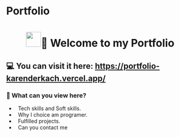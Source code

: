 # Portfolio

<h1 align="center"><img src="https://github.com/sudnyeshtalekar/sudnyeshtalekar/blob/master/Assets/Hi.gif" width="40px">💼 Welcome to my Portfolio</h1>

## 💻 You can visit it here: https://portfolio-karenderkach.vercel.app/


<h3>🤔 What can you view here? </h3>

- &nbsp; Tech skills and Soft skills.
- &nbsp; Why I choice am programer.
- &nbsp; Fulfilled projects.
- &nbsp; Can you contact me




